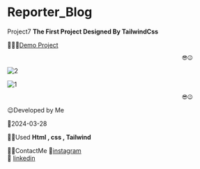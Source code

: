 # Reporter_Blog
 Project7
 **The First Project Designed By TailwindCss**



👩‍💻😎[Demo Project](https://fatememohamadian.github.io/Reporter_tailwind/)

                                                            😎😉  
                                                          
![2](https://github.com/fatemeMohamadian/Reporter_tailwind/assets/155579918/df15b7c0-3057-4281-8d24-0641d56cd02a)

![1](https://github.com/fatemeMohamadian/Reporter_tailwind/assets/155579918/3ed5289d-4390-4224-9ff4-744c1fedabf4)

                                                            😎😉  

 😉Developed by Me

 📅2024-03-28

 👩‍💻Used **Html , css , Tailwind** 

 📲📞ContactMe 
 🔗[instagram](https://www.instagram.com/fateme_mohamadiian.fed)       
 🔗 [linkedin](https://www.linkedin.com/in/fateme-mohamadian-dev0824)

